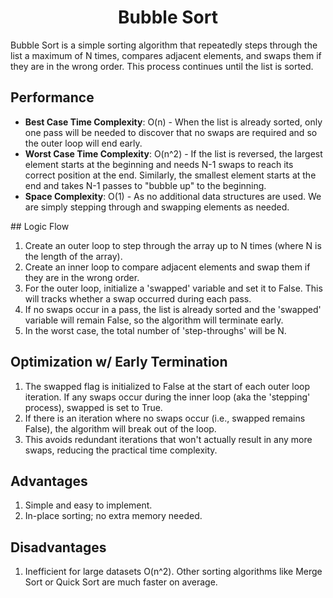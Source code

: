 <h1 align="center">Bubble Sort</h1>
Bubble Sort is a simple sorting algorithm that repeatedly steps through the list a maximum of N times, compares adjacent elements, and swaps them if they are in the wrong order. This process continues until the list is sorted.

## Performance
- **Best Case Time Complexity**: O(n) - When the list is already sorted, only one pass will be needed to discover that no swaps are required and so the outer loop will end early.
- **Worst Case Time Complexity**: O(n^2) - If the list is reversed, the largest element starts at the beginning and needs N-1 swaps to reach its correct position at the end. Similarly, the smallest element starts at the end and takes N-1 passes to "bubble up" to the beginning.
- **Space Complexity**: O(1) - As no additional data structures are used. We are simply stepping through and swapping elements as needed.

## Logic Flow
1. Create an outer loop to step through the array up to N times (where N is the length of the array).
2. Create an inner loop to compare adjacent elements and swap them if they are in the wrong order.
3. For the outer loop, initialize a 'swapped' variable and set it to False. This will tracks whether a swap occurred during each pass.
4. If no swaps occur in a pass, the list is already sorted and the 'swapped' variable will remain False, so the algorithm will terminate early.
5. In the worst case, the total number of 'step-throughs' will be N.

## Optimization w/ Early Termination
1. The swapped flag is initialized to False at the start of each outer loop iteration. If any swaps occur during the inner loop (aka the 'stepping' process), swapped is set to True.
2. If there is an iteration where no swaps occur (i.e., swapped remains False), the algorithm will break out of the loop.
3. This avoids redundant iterations that won't actually result in any more swaps, reducing the practical time complexity. 

## Advantages
1. Simple and easy to implement.
2. In-place sorting; no extra memory needed.

## Disadvantages
1. Inefficient for large datasets O(n^2). Other sorting algorithms like Merge Sort or Quick Sort are much faster on average.